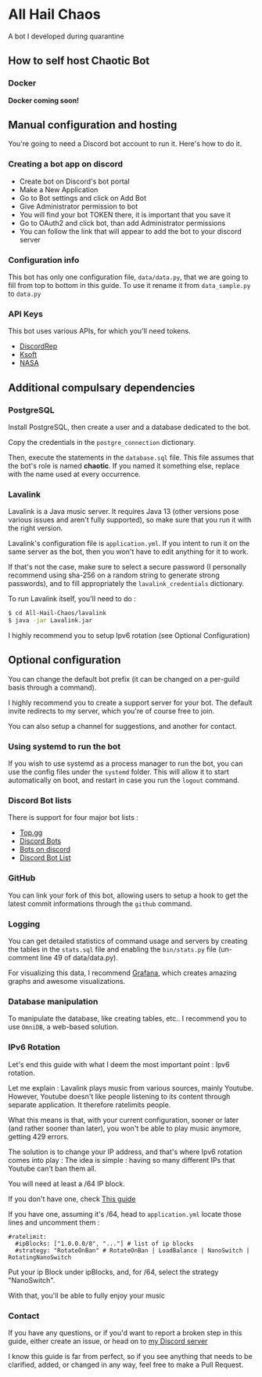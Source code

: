 # All Hail Chaos
A bot I developed during quarantine

## How to self host Chaotic Bot

### Docker

**Docker coming soon!**

## Manual configuration and hosting

You're going to need a Discord bot account to run it. Here's how to do it.

### Creating a bot app on discord

- Create bot on Discord's bot portal
- Make a New Application
- Go to Bot settings and click on Add Bot
- Give Administrator permission to bot
- You will find your bot TOKEN there, it is important that you save it
- Go to OAuth2 and click bot, than add Administrator permissions
- You can follow the link that will appear to add the bot to your discord server

### Configuration info
This bot has only one configuration file, `data/data.py`, that we are going to fill from top to bottom in this guide.
To use it rename it from `data_sample.py` to `data.py`

### API Keys

This bot uses various APIs, for which you'll need tokens.

- [DiscordRep](https://discordrep.com/)
- [Ksoft](https://api.ksoft.si/)
- [NASA](https://www.nasa.gov/)


## Additional compulsary dependencies

### PostgreSQL

Install PostgreSQL, then create a user and a database dedicated to the bot.

Copy the credentials in the `postgre_connection` dictionary.

Then, execute the statements in the `database.sql` file.
This file assumes that the bot's role is named **chaotic**. If you named it something else, replace with the name used at every occurrence.

### Lavalink

Lavalink is a Java music server. It requires Java 13 (other versions pose various issues and aren't fully supported), so make sure that you run it with the right version.

Lavalink's configuration file is `application.yml`. If you intent to run it on the same server as the bot, then you won't have to edit anything for it to work.

If that's not the case, make sure to select a secure password (I personally recommend using sha-256 on a random string to generate strong passwords), and to fill appropriately the `lavalink_credentials` dictionary.

To run Lavalink itself, you'll need to do :

```bash
$ cd All-Hail-Chaos/lavalink
$ java -jar Lavalink.jar
```

I highly recommend you to setup Ipv6 rotation (see Optional Configuration)

## Optional configuration

You can change the default bot prefix (it can be changed on a per-guild basis through a command).

I highly recommend you to create a support server for your bot. The default invite redirects to my server, which you're of course free to join.

You can also setup a channel for suggestions, and another for contact.

### Using systemd to run the bot

If you wish to use systemd as a process manager to run the bot, you can use the config files under the `systemd` folder.
This will allow it to start automatically on boot, and restart in case you run the `logout` command.

### Discord Bot lists

There is support for four major bot lists :

- [Top.gg](https://top.gg/)
- [Discord Bots](https://discord.bots.gg/)
- [Bots on discord](https://bots.ondiscord.xyz/)
- [Discord Bot List](https://discordbotlist.com/)

### GitHub

You can link your fork of this bot, allowing users to setup a hook to get the latest commit informations through the `github` command.

### Logging

You can get detailed statistics of command usage and servers by creating the tables in the `stats.sql` file and enabling the `bin/stats.py` file (un-comment line 49 of data/data.py).

For visualizing this data, I recommend [Grafana](https://grafana.com/), which creates amazing graphs and awesome visualizations.

### Database manipulation

To manipulate the database, like creating tables, etc.. I recommend you to use `OmniDB`, a web-based solution.

### IPv6 Rotation

Let's end this guide with what I deem the most important point : Ipv6 rotation.

Let me explain : Lavalink plays music from various sources, mainly Youtube. However, Youtube doesn't like people listening to its content through separate application. It therefore ratelimits people.

What this means is that, with your current configuration, sooner or later (and rather sooner than later), you won't be able to play music anymore, getting 429 errors.

The solution is to change your IP address, and that's where Ipv6 rotation comes into play :
The idea is simple : having so many different IPs that Youtube can't ban them all.

You will need at least a /64 IP block.

If you don't have one, check [This guide](https://ramblings.fred.moe/2020/3/tunnelbroker-with-lavalink)

If you have one, assuming it's /64, head to `application.yml` locate those lines and uncomment them :

```
#ratelimit:
  #ipBlocks: ["1.0.0.0/8", "..."] # list of ip blocks
  #strategy: "RotateOnBan" # RotateOnBan | LoadBalance | NanoSwitch | RotatingNanoSwitch
```

Put your ip Block under ipBlocks, and, for /64, select the strategy "NanoSwitch".

With that, you'll be able to fully enjoy your music

### Contact

If you have any questions, or if you'd want to report a broken step in this guide, either create an issue, or head on to [my Discord server](https://discord.gg/eFfjdyZ)

I know this guide is far from perfect, so if you see anything that needs to be clarified, added, or changed in any way, feel free to make a Pull Request.
